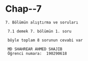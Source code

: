 # Chap--7

    7. Bölümün alıştırma ve soruları

     7.1 demek 7. bölümün 1. soru

     böyle toplam 8 sorunun cevabi var

     MD SHAHREAR AHMED SHAJIB
     Öğrenci numara:  190290618

